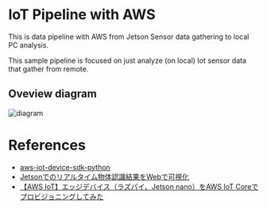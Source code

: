 # IoT Pipeline with AWS

This is data pipeline with AWS from Jetson Sensor data gathering to local PC analysis.

This sample pipeline is focused on just analyze (on local) Iot sensor data that gather from remote.

## Oveview diagram

![diagram](https://user-images.githubusercontent.com/48679574/232180376-ed365a01-23ee-4579-a02b-5aacc834276a.jpg)


# References
- [aws-iot-device-sdk-python](https://github.com/aws/aws-iot-device-sdk-python)
- [Jetsonでのリアルタイム物体認識結果をWebで可視化](https://qiita.com/algopia/items/2eb4ec8d5bbd983b4656)
- [【AWS IoT】エッジデバイス（ラズパイ、Jetson nano）をAWS IoT Coreでプロビジョニングしてみた](https://qiita.com/hdmn54321/items/2b78b84f9bc852d206d1)
